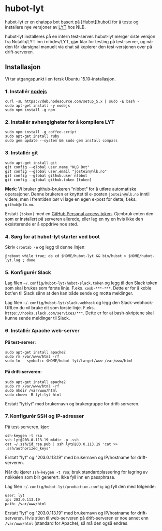 # hubot-lyt

hubot-lyt er en chatops bot basert på [Hubot][hubot] for å teste og installere nye
versjoner av [LYT](Notalib/LYT) hos NLB.

hubot-lyt installeres på en intern test-server. hubot-lyt merger siste versjon
fra Notalib/LYT inn i nlbdev/LYT, gjør klar for testing på test-server,
og når den får klarsignal manuelt via chat så kopierer den test-versjonen
over på drift-serveren.

## Installasjon

Vi tar utgangspunkt i en fersk Ubuntu 15.10-installasjon.

### 1. Installér [nodejs](https://nodejs.org/en/download/package-manager/#debian-and-ubuntu-based-linux-distributions)

```
curl -sL https://deb.nodesource.com/setup_5.x | sudo -E bash -
sudo apt-get install -y nodejs
sudo npm install -g npm
```

### 2. Installér avhengigheter for å kompilere LYT

```
sudo npm install -g coffee-script
sudo apt-get install ruby
sudo gem update --system && sudo gem install compass
```

### 3. Installér git

```
sudo apt-get install git
git config --global user.name "NLB Bot"
git config --global user.email "jostein@nlb.no"
git config --global github.user nlbbot
git config --global github.token [token]
```

**Merk**: Vi bruker github-brukeren "nlbbot" for å utføre automatiske operasjoner.
Denne brukeren er knyttet til e-posten `jostein@nlb.no` inntil videre, men
i fremtiden bør vi lage en egen e-post for dette; f.eks. `github@nlb.no`.

Erstatt `[token]` med en [GitHub Personal access token](https://github.com/settings/tokens).
Gjenbruk enten den som er installert på serveren allerede, eller lag en ny en hvis
ikke den eksisterende er å oppdrive noe sted.

### 4. Sørg for at hubot-lyt starter ved boot

Skriv `crontab -e` og legg til denne linjen:

```
@reboot while true; do cd $HOME/hubot-lyt && bin/hubot > $HOME/hubot-lyt.log ; done
```

### 5. Konfigurér Slack

Lag filen `~/.config/hubot-lyt/hubot-slack.token` og legg til den Slack token som skal brukes som første linje.
F.eks. `xoxb-***-***`.
Dette er for å koble bot'en til Slack sånn at den kan både sende og motta meldinger.

Lag filen `~/.config/hubot-lyt/slack.webhook` og legg den Slack-webhook-URLen du vil bruke dit som første linje.
F.eks. `https://hooks.slack.com/services/***`.
Dette er for at bash-skriptene skal kunne sende meldinger til Slack.

### 6. Installér Apache web-server

#### På test-server:

```
sudo apt-get install apache2
sudo rm /var/www/html -rf
sudo ln --symbolic $HOME/hubot-lyt/target/www /var/www/html
```

#### På drift-serveren:

```
sudo apt-get install apache2
sudo rm /var/www/html -rf
sudo mkdir /var/www/html
sudo chown -R lyt:lyt html
```

Erstatt "lyt:lyt" med brukernavn og brukergruppe for drift-serveren.

### 7. Konfigurér SSH og IP-adresser

På test-serveren, kjør:

```
ssh-keygen -t rsa
ssh lyt@203.0.113.19 mkdir -p .ssh
cat ~/.ssh/id_rsa.pub | ssh lyt@203.0.113.19 'cat >> .ssh/authorized_keys'
```

Erstatt "lyt" og "203.0.113.19" med brukernavn og IP/hostname for drift-serveren.

Når du kjører `ssh-keygen -t rsa`; bruk standardplassering for lagring av nøkkelen som blir generert.
Ikke fyll inn en passphrase.

Lag filen `~/.config/hubot-lyt/production.config` og fyll den med følgende:

```
user: lyt
ip: 203.0.113.19
path: /var/www/html
```

Erstatt "lyt" og "203.0.113.19" med brukernavn og IP/hostname for drift-serveren.
Hvis stien til web-serveren på drift-serveren er noe annet enn `/var/www/html`
(standard for Apache), så må den også endres.

